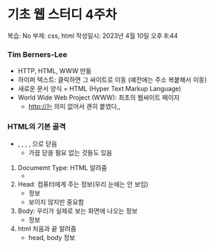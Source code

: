 # 기초 웹 스터디 4주차

복습: No
부제: css, html
작성일시: 2023년 4월 10일 오후 8:44

### Tim Berners-Lee

- HTTP, HTML, WWW 만듦
- 하이퍼 텍스트: 클릭하면 그 싸이트로 이동 (예전에는 주소 복붙해서 이동)
- 새로운 문서 양식 = HTML (Hyper Text Markup Language)
- World Wide Web Project (WWW): 최초의 웹싸이트 페이지
    - [http://는](http://는) 의미 없어서 괜히 붙였다,,

### HTML의 기본 골격

- <html>, <head>, <title>, <body>, <h1>로 시작
    
    </html>, </head>, </title>, </body>, </h1>으로 닫음
    
    - 가끔 닫을 필요 없는 것들도 있음
1. Documemt Type: HTML 알려줌
    - <!DOCTYPE html>
2. Head: 컴퓨터에게 주는 정보(우리 눈에는 안 보임)
    - <head> 정보 </head>
    - 보이지 않지만 중요함
3. Body: 우리가 실제로 보는 화면에 나오는 정보
    - <body> 정보 </body>
4. html 처음과 끝 알려줌
    - <html>head, body 정보 </html>
